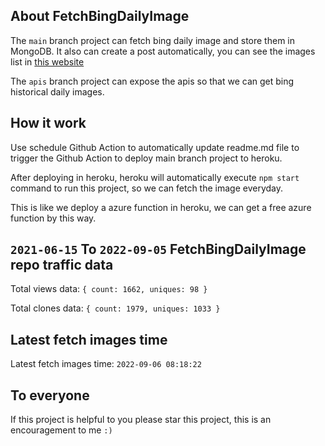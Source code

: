## About FetchBingDailyImage

The `main` branch project can fetch bing daily image and store them in MongoDB.
It also can create a post automatically, you can see the images list in [this website](https://oursalbum.netlify.app)

The `apis` branch project can expose the apis so that we can get bing historical daily images.

## How it work

Use schedule Github Action to automatically update readme.md file to trigger the Github Action to deploy main branch project to heroku.

After deploying in heroku, heroku will automatically execute `npm start` command to run this project, so we can fetch the image everyday.

This is like we deploy a azure function in heroku, we can get a free azure function by this way.

## `2021-06-15` To `2022-09-05` FetchBingDailyImage repo traffic data

Total views data: `{ count: 1662, uniques: 98 }`

Total clones data: `{ count: 1979, uniques: 1033 }`

## Latest fetch images time

Latest fetch images time: `2022-09-06 08:18:22`

## To everyone

If this project is helpful to you please star this project, this is an encouragement to me `:)`




